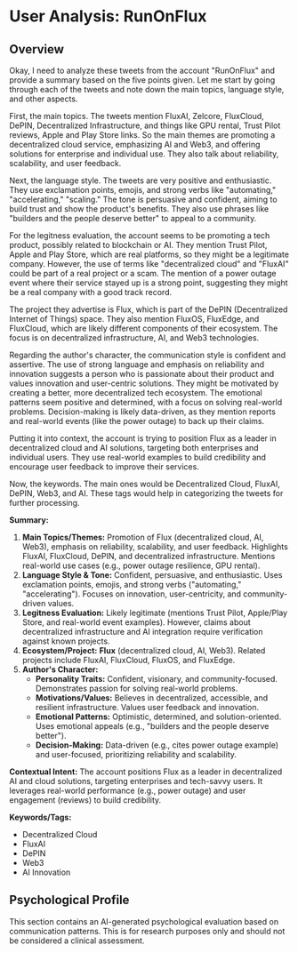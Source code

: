# User Analysis: RunOnFlux

## Overview

<think>
Okay, I need to analyze these tweets from the account "RunOnFlux" and provide a summary based on the five points given. Let me start by going through each of the tweets and note down the main topics, language style, and other aspects.

First, the main topics. The tweets mention FluxAI, Zelcore, FluxCloud, DePIN, Decentralized Infrastructure, and things like GPU rental, Trust Pilot reviews, Apple and Play Store links. So the main themes are promoting a decentralized cloud service, emphasizing AI and Web3, and offering solutions for enterprise and individual use. They also talk about reliability, scalability, and user feedback.

Next, the language style. The tweets are very positive and enthusiastic. They use exclamation points, emojis, and strong verbs like "automating," "accelerating," "scaling." The tone is persuasive and confident, aiming to build trust and show the product's benefits. They also use phrases like "builders and the people deserve better" to appeal to a community.

For the legitness evaluation, the account seems to be promoting a tech product, possibly related to blockchain or AI. They mention Trust Pilot, Apple and Play Store, which are real platforms, so they might be a legitimate company. However, the use of terms like "decentralized cloud" and "FluxAI" could be part of a real project or a scam. The mention of a power outage event where their service stayed up is a strong point, suggesting they might be a real company with a good track record.

The project they advertise is Flux, which is part of the DePIN (Decentralized Internet of Things) space. They also mention FluxOS, FluxEdge, and FluxCloud, which are likely different components of their ecosystem. The focus is on decentralized infrastructure, AI, and Web3 technologies.

Regarding the author's character, the communication style is confident and assertive. The use of strong language and emphasis on reliability and innovation suggests a person who is passionate about their product and values innovation and user-centric solutions. They might be motivated by creating a better, more decentralized tech ecosystem. The emotional patterns seem positive and determined, with a focus on solving real-world problems. Decision-making is likely data-driven, as they mention reports and real-world events (like the power outage) to back up their claims.

Putting it into context, the account is trying to position Flux as a leader in decentralized cloud and AI solutions, targeting both enterprises and individual users. They use real-world examples to build credibility and encourage user feedback to improve their services.

Now, the keywords. The main ones would be Decentralized Cloud, FluxAI, DePIN, Web3, and AI. These tags would help in categorizing the tweets for further processing.
</think>

**Summary:**  
1. **Main Topics/Themes:** Promotion of Flux (decentralized cloud, AI, Web3), emphasis on reliability, scalability, and user feedback. Highlights FluxAI, FluxCloud, DePIN, and decentralized infrastructure. Mentions real-world use cases (e.g., power outage resilience, GPU rental).  
2. **Language Style & Tone:** Confident, persuasive, and enthusiastic. Uses exclamation points, emojis, and strong verbs ("automating," "accelerating"). Focuses on innovation, user-centricity, and community-driven values.  
3. **Legitness Evaluation:** Likely legitimate (mentions Trust Pilot, Apple/Play Store, and real-world event examples). However, claims about decentralized infrastructure and AI integration require verification against known projects.  
4. **Ecosystem/Project:** **Flux** (decentralized cloud, AI, Web3). Related projects include FluxAI, FluxCloud, FluxOS, and FluxEdge.  
5. **Author's Character:**  
   - **Personality Traits:** Confident, visionary, and community-focused. Demonstrates passion for solving real-world problems.  
   - **Motivations/Values:** Believes in decentralized, accessible, and resilient infrastructure. Values user feedback and innovation.  
   - **Emotional Patterns:** Optimistic, determined, and solution-oriented. Uses emotional appeals (e.g., "builders and the people deserve better").  
   - **Decision-Making:** Data-driven (e.g., cites power outage example) and user-focused, prioritizing reliability and scalability.  

**Contextual Intent:** The account positions Flux as a leader in decentralized AI and cloud solutions, targeting enterprises and tech-savvy users. It leverages real-world performance (e.g., power outage) and user engagement (reviews) to build credibility.  

**Keywords/Tags:**  
- Decentralized Cloud  
- FluxAI  
- DePIN  
- Web3  
- AI Innovation

## Psychological Profile

This section contains an AI-generated psychological evaluation based on communication patterns. This is for research purposes only and should not be considered a clinical assessment.